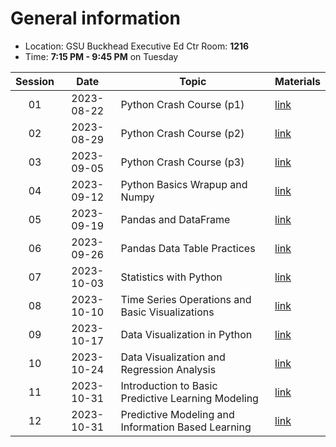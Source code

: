 # General information
* Location: GSU Buckhead Executive Ed Ctr Room: **1216**
* Time: **7:15 PM - 9:45 PM** on Tuesday

| Session |    Date    | Topic                                              | Materials             |
| :-----: | :--------: | -------------------------------------------------- | --------------------- |
|   01    | 2023-08-22 | Python Crash Course (p1)                           | [link](./2023-08-22/) |
|   02    | 2023-08-29 | Python Crash Course (p2)                           | [link](./2023-08-29/) |
|   03    | 2023-09-05 | Python Crash Course (p3)                           | [link](./2023-09-05/) |
|   04    | 2023-09-12 | Python Basics Wrapup and Numpy                     | [link](./2023-09-12/) |
|   05    | 2023-09-19 | Pandas and DataFrame                               | [link](./2023-09-19/) |
|   06    | 2023-09-26 | Pandas Data Table Practices                        | [link](./2023-09-26/) |
|   07    | 2023-10-03 | Statistics with Python                             | [link](./2023-10-03/) |
|   08    | 2023-10-10 | Time Series Operations and Basic Visualizations    | [link](./2023-10-10/) |
|   09    | 2023-10-17 | Data Visualization in Python                       | [link](./2023-10-17/) |
|   10    | 2023-10-24 | Data Visualization and Regression Analysis         | [link](./2023-10-24/) |
|   11    | 2023-10-31 | Introduction to Basic Predictive Learning Modeling | [link](./2023-10-31/) |
|   12    | 2023-10-31 | Predictive Modeling and Information Based Learning | [link](./2023-11-07/) |
